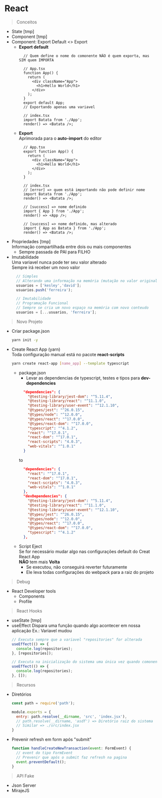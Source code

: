 # React

> Conceitos  

- State [tmp]
- Component [tmp]
- Component: Export Default <> Export 
  - **Export default**
    ```tsx
      // Quem define o nome do comonente NÃO é quem exporta, mas SIM quem IMPORTA
      
      // App.tsx
      function App() {
        return (
          <div className="App">
            <h1>Hello World</h1>
          </div>
        );
      }
      export default App;
      // Exportando apenas uma variavel

      // index.tsx
      import Batata from './App';
      render() => <Batata />;
    ```
  - **Export**  
    Aprimorada para o **auto-import** do editor
    ```tsx
      // App.tsx
      export function App() {
        return (
          <div className="App">
            <h1>Hello World</h1>
          </div>
        );
      }

      // index.tsx
      // [error] => quem está importando não pode definir nome
      import Batata from './App';
      render() => <Batata />;

      // [success] => nome definido
      import { App } from './App';
      render() => <App />;

      // [success] => nome definido, mas alterado
      import { App as Batata } from './App';
      render() => <Batata />;
    ```
- Propriedades [tmp]  
  Informação compartilhada entre dois ou mais componentes  
  - Sempre passada de PAI para FILHO  
- Imutabilidade  
  Uma variavel nunca pode ter seu valor alterado  
  Sempre irá receber um novo valor
  ```jsx
    // Simples
    // Alterando uma informação na memória (mutação no valor original)
    usuarios = ['kesley','david'];
    usuarios.push('ferreira');

    // Imutabilidade
    // Programação Funcional
    // Sempre se cria um novo espaço na memória com novo conteudo
    usuarios = [...usuarios, 'ferreira'];
  ```
> Novo Projeto  

- Criar package.json
  ```bash
  yarn init -y
  ```
- Create React App (yarn)  
  Toda configuração manual está no pacote **react-scripts**  
  ```bash
  yarn create react-app [name_app] --template typescript
  ```
  - package.json
      - Levar as dependencias de typescript, testes e tipos para **dev-dependencies**
      ```json
        "dependencies": {
          "@testing-library/jest-dom": "^5.11.4",
          "@testing-library/react": "^11.1.0",
          "@testing-library/user-event": "^12.1.10",
          "@types/jest": "^26.0.15",
          "@types/node": "^12.0.0",
          "@types/react": "^17.0.0",
          "@types/react-dom": "^17.0.0",
          "typescript": "^4.1.2",
          "react": "^17.0.1",
          "react-dom": "^17.0.1",
          "react-scripts": "4.0.3",
          "web-vitals": "^1.0.1"
        }
      ```
      to  
      ```json
        "dependencies": {
          "react": "^17.0.1",
          "react-dom": "^17.0.1",
          "react-scripts": "4.0.3",
          "web-vitals": "^1.0.1"
        },
        "devDependencies": {
          "@testing-library/jest-dom": "^5.11.4",
          "@testing-library/react": "^11.1.0",
          "@testing-library/user-event": "^12.1.10",
          "@types/jest": "^26.0.15",
          "@types/node": "^12.0.0",
          "@types/react": "^17.0.0",
          "@types/react-dom": "^17.0.0",
          "typescript": "^4.1.2"
        },
      ```
  - Script Eject  
    Se for necessário mudar algo nas configurações default do Creat React App  
    **NÃO** tem mais **Volta**  
    - Se executou, não conseguirá reverter futuramente  
    - Ele leva todas configurações do webpack para a raiz do projeto  


> Debug 

- React Developer tools
  - Components
  - Profile

> React Hooks

- useState [tmp]
- useEffect
  Dispara uma função quando algo acontecer em nossa aplicação
  Ex.: Variavel mudou 
  ```jsx
  // Executa sempre que a variavel "repositories" for alterada
  useEffect(() => {
    console.log(repositories);
  }, [repositories]);
  ```
  ```jsx
  // Executa na inicialização do sistema uma única vez quando comonente é exibido em tela
  useEffect(() => {
    console.log(repositories);
  }, []);
  ```


> Recursos  

- Diretórios
  ```jsx
  const path = require('path');

  module.exports = {
    entry: path.resolve(__dirname, 'src', 'index.jsx'),
    // path.resolve(__dirname, 'asdf') => Diretório raiz do sistema
    // Similar => ./src/index.jsx
  }
  ```

- Prevenir refresh em form após "submit"
  ```jsx
  function handleCreateNewTransaction(event: FormEvent) {
    // event do tipo FormEvent
    // Prevenir que após o submit faz refresh na pagina
    event.preventDefault();
  }
  ```

> API Fake    

- Json Server
- MirajeJS